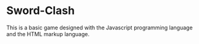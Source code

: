 # Sword-Clash

This is a basic game designed with the Javascript programming language and the HTML markup language.
